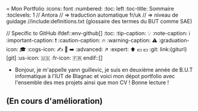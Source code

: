 = Mon Portfolio
:icons: font
:numbered:
:toc: left
:toc-title: Sommaire
:toclevels: 1
// Antora 
// => traduction automatique fr/uk
// => niveau de guidage
//include:definitions.txt (glossaire des termes du BUT comme SAE)

// Specific to GitHub
ifdef::env-github[]
:toc:
:tip-caption: :bulb:
:note-caption: :information_source:
:important-caption: :heavy_exclamation_mark:
:caution-caption: :fire:
:warning-caption: :warning:
:graduation-icon: :mortar_board:
:cogs-icon: :writing_hand:
:beginner: :arrow_right:
:advanced: :arrow_upper_right:
:expert: :arrow_up:
:dollar: :dollar:
:git: link:{giturl}[git]
:us-icon: :us:
:fr-icon: :fr:
endif::[]

- Bonjour, je m'appelle yann guillevic, je suis en deuxième année de B.U.T informatique à l'IUT de Blagnac et voici mon dépot portfolio avec l'ensemble des mes projets ainsi que mon CV ! Bonne lecture !

## (En cours d'amélioration)
